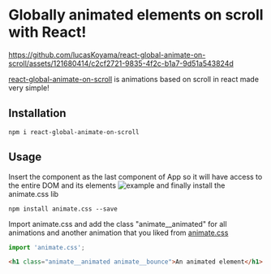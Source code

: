 # Globally animated elements on scroll with React!
https://github.com/lucasKoyama/react-global-animate-on-scroll/assets/121680414/c2cf2721-9835-4f2c-b1a7-9d51a543824d

[react-global-animate-on-scroll](https://www.npmjs.com/package/react-global-animate-on-scroll) is animations based on scroll in react made very simple!
## Installation
    npm i react-global-animate-on-scroll
## Usage
Insert the component as the last component of App so it will have access to the entire DOM and its elements
![example](https://github.com/lucasKoyama/react-global-animate-on-scroll/assets/121680414/543aef1b-75a0-4dba-a035-625f3a3ef26c)
and finally install the animate.css lib

    npm install animate.css --save
  
Import animate.css and add the class "animate__animated" for all animations and another animation that you liked from [animate.css](https://animate.style/)
```js
import 'animate.css';
```
```html
<h1 class="animate__animated animate__bounce">An animated element</h1>
```

